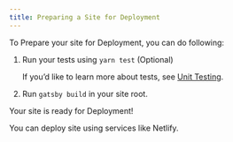 ```yaml
---
title: Preparing a Site for Deployment
---
```


To Prepare your site for Deployment, you can do following:


1. Run your tests using `yarn test` (Optional)

   If you’d like to learn more about tests, see [Unit Testing](/docs/unit-testing).
   

2. Run `gatsby build` in your site root.

Your site is ready for Deployment!

You can deploy site using services like Netlify.
